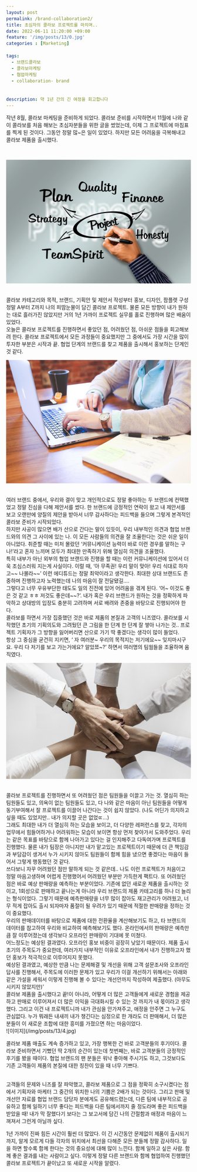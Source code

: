 ```yaml
---
layout: post
permalink: /brand-collaboration2/
title: 초심자의 콜라보 프로젝트를 마치며..
date: 2022-06-11 11:20:00 +09:00
feature: '/img/posts/13/0.jpg'
categories : [Marketing]

tags:
  - 브랜드콜라보
  - 콜라보마케팅
  - 협업마케팅
  - collaboration- brand


description: 약 1년 간의 긴 여정을 회고합니다
---
```

작년 8월, 콜라보 마케팅을 준비하게 되었다. 콜라보 준비를 시작하면서 11월에 나와 같이 콜라보를 처음 해보는 초심자분들을 위한 글을 썼었는데, 이제 그 프로젝트에 마침표를 찍게 된 것이다. 그동안 정말 많~은 일이 있었다. 하지만 모든 어려움을 극복해내고 콜라보 제품을 출시했다.

<br>


![이미지](/img/posts/13/2.jpg)

<br>
콜라보 카테고리와 목적, 브랜드, 기획안 및 제안서 작성부터 홍보, 디자인, 팜플렛 구성 정말 A부터 Z까지 나의 피땀눈물이 담긴 콜라보 프로젝트. 물론 모든 방향이 내가 원하는 대로 흘러가진 않았지만 거의 1년 가까이 프로젝트 실무를 홀로 진행하며 많은 배움이 있었다.

<br>
오늘은 콜라보 프로젝트를 진행하면서 좋았던 점, 어려웠던 점, 아쉬운 점들을 회고해보려 한다.
콜라보 프로젝트에서 모든 과정들이 중요했지만 그 중에서도 가장 시간을 많이 투자한 부분은 시작과 끝. 협업 단계의 브랜드를 찾고 제품을 출시해서 홍보하는 단계인 것 같다.


![이미지](/img/posts/13/1.jpg)

<br>
여러 브랜드 중에서, 우리와 결이 맞고 개인적으로도 정말 좋아하는 두 브랜드에 컨택했었고 정말 진심을 다해 제안서를 썼다. 한 브랜드에 긍정적인 연락이 왔고 내 제안서를 보고 오랜만에 양질의 제안을 받아서 너무 감사하다는 피드백을 들으며 그렇게 본격적인 콜라보 준비가 시작되었다.

<br>
하지만 사공이 많으면 배가 산으로 간다는 말이 있듯이, 우리 내부적인 의견과 협업 브랜드와의 의견 그 사이에 있는 나. 이 모든 사람들의 의견을 잘 조율한다는 것은 쉬운 일이 아니었다. 취준할 때는 미처 몰랐던 ‘커뮤니케이션 능력이 바로 이런 경우를 말하는 구나!’라고 혼자 느끼며 모두가 최대한 만족하기 위해 열심히 의견을 조율했다.


<br>
특히 내부가 아닌 외부의 협업 브랜드와 진행을 할 때는 이런 커뮤니케이션에 있어서 더욱 조심스러워 지는게 사실이다. 이럴 때, ‘아 무족권! 우리 말이 맞아! 우리 식대로 하자고~~ 나몰라~~’ 이런 에디튜드는 정말 최악이라고 생각한다. 최대한 상대 브랜드도 존중하며 진행하고자 노력했는데 나의 마음이 잘 전달됐길….


<br>
그렇다고 너무 우유부단한 태도도 일의 진전에 있어 어려움을 겪게 된다. ‘어~ 이것도 좋은 것 같고 ㅎㅎ 저것도 좋은데~~?’. 내가 혹은 우리 브랜드가 원하는 것을 정확하게 파악하고 상대방의 입장도 충분히 고려하며 서로 배려와 존중을 바탕으로 진행되어야 한다.


<br>
콜라보를 하면서 가장 집중했던 것은 바로 제품의 본질과 고객의 니즈였다. 콜라보를 시작했던 초기의 기획의도와 그려뒀던 큰 그림을 한 단계 한 단계 잘 쌓아 나가는 것.. 프로젝트 기획자가 그 방향을 잃어버리면 산으로 가기 딱 좋겠다는 생각이 많이 들었다.


<br>
항상 그 중심을 굳건히 지키면, ‘ 자 여러분~ 우리의 목적지는 저기에요~~ 잊지마시구요. 우리 다 저기를 보고 가는거에요? 알았쬬~?’ 하면서 여러명의 팀웜들을 조율하며 움직였다.


![이미지](/img/posts/13/3.jpg)

<br>
콜라보 프로젝트를 진행하면서 또 어려웠던 점은 팀원들을 이끌고 가는 것. 열심히 하는 팀원들도 있고, 의욕이 없는 팀원들도 있고, 다 나와 같은 마음이 아닌 팀원들을 어떻게 동기부여해서 잘 프로젝트를 이끌어 나간다는 것이 쉽지 않았다. (나도 어딘가 의지하고 싶을 때도 있었지만.. 내가 의지할 곳은 없었ㄸ…)

<br>
그래도 최대한 내가 더 열심히 하는 모습을 보이고, 더 다양한 레퍼런스를 찾고, 각자의 업무에서 힘들어하거나 어려워하는 모습이 보이면 항상 먼저 찾아가서 도와주었다. 우리는 같은 목표를 바탕으로 함께 나아가고 있다는 걸 인지해주고 다독여가며 프로젝트를 진행했다. 물론 내가 팀장은 아니지만 내가 맡고있는 프로젝트이기 때문에 더 큰 책임감과 부담감이 생겨서 누가 시키지 않아도 팀원들이 함께 힘을 냈으면 좋겠다는 마음이 들어서 그렇게 행동했던 것 같다.


<br>
쓰다보니 자꾸 어려웠던 점만 말하게 되는 것 같은데.. 나도 이런 프로젝트가 처음이고 정말 마음고생하며 어렵게 진행했어서 어려웠던 부분만 가득한게 팩트다. 또 어려웠던 점은 바로 예상 판매량을 예측하는 부분이었다. 기존에 없던 새로운 제품을 출시하는 것이고, 1회성으로 판매하고 끝나는게 아니라 우리 브랜드의 제품 카테고리를 하나 더 늘리는 형식이었다. 그렇기 때문에 예측판매량을 너무 많이 잡아도 재고관리가 어려웠고, 너무 적게 잡아도 출시 되자마자 품절이 될 우려가 있기 때문에 적절한 판매량을 정하는 것이 중요했다.

<br>
우리의 판매데이터를 바탕으로 제품에 대한 전환율을 계산해보기도 하고, 타 브랜드의 데이터를 참고하여 우리와 비교하여 예측해보기도 했다. 온라인에서의 판매량은 예측만큼 잘 이루어졌는데 생각보다 오프라인 판매량이 기대에 못 미쳤다.


<br>
어느정도는 예상된 결과였다. 오프라인 홍보 비중이 굉장히 낮았기 때문이다. 제품 출시 초기의 주목도가 중요한데, 여러가지 내부적인 이유로 오프라인에서 내가 진행하고자 했던 홍보가 적극적으로 이루어지지 못했다.


<br>
예상된 결과였고, 예상한 만큼 나는 문제해결 및 개선을 위해 고객 설문조사와 오프라인 답사를 진행해서, 주목도에 이러한 문제가 있고 우리가 이걸 개선하기 위해서는 아래와 같은 가설을 세워서 이렇게 진행해 볼 수 있다는 개선안까지 작성하여 제출했다. (아무도 시키지 않았지만)’


<br>
콜라보 제품을 출시했다고 끝!이 아니라, 어떻게 더 많은 고객들에게 새로운 경험을 제공하고 판매로 이루어져서 더 많은 이익을 극대화시킬 수 있는 것 까지가 내 몫이라고 생각했다. 그리고 이건 내 프로젝트니까 내가 관심을 안가져주고, 애정을 안주면 그 누구도 관심없다. 누가 뭐래든 내새끼 내가 챙긴다는 심정으로 한 개라도 더 판매해서, 더 많은 분들이 이 새로운 조합에 대한 흥미를 가졌으면 하는 마음이었다.


<br>
![이미지](/img/posts/13/4.jpg)

콜라보 제품 매출도 계속 증가하고 있고, 가장 행복한 건 바로 고객분들의 후기이다. 콜라보 준비하면서 기뻤던 딱 2개의 순간이 있는데 첫번째는, 바로 고객분들의 긍정적인 후기를 봤을 때이다. 협업 브랜드의 팬 분들은 워낙 좋아해 주시기도 하고, 그것보다도 기존 고객들이 제품의 본질에 대한 칭찬이 있을 때 너무 기쁘다.


<br>
고객들의 문제와 니즈를 잘 파악했고, 콜라보 제품으로 그 점을 정확히 소구시켰다는 점에서 기획자와 마케터 그 중간의 위치한 나의 기쁨은 2배가 되는 것이다. 그리고 판매 및 개선안 자료를 협업 브랜드 담당자 분에게도 공유해드렸는데, 다른 팀에 내부적으로 공유하고 함께 일하기 너무 좋다는 피드백을 다른 팀에서까지 줄 정도라며 좋은 피드백을 받았을 때! 내가 막 잘했다기 보다는 그 보고서에 담긴 나의 간절함과 애정과 마음이 느껴져서 그런게 아닐까 싶다.
<br>

1년 가까이 진짜 힘든 시간이 훨씬 더 많았다. 이 긴 시간동안 문제없이 제품이 출시되기 까지, 알게 모르게 다들 각자의 위치에서 최선을 다해준 모든 분들께 정말 감사하다. 일을 하면 할수록 함께 한다는 것의 중요성에 대해 많이 느낀다. 함께 일하고 싶은 사람. 함께 좋은 결과를 내는 사람이고 싶다. 이렇게 정말 다른 브랜드와 함께 협업하여 진행했던 콜라보 프로젝트가 끝이났고 또 새로운 시작을 알렸다.

<br>
<br>
<br>
<br>
